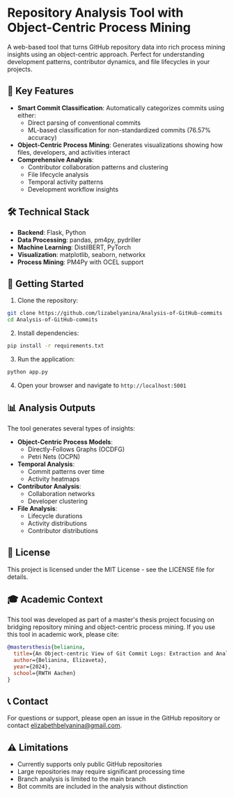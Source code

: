 # Repository Analysis Tool with Object-Centric Process Mining

A web-based tool that turns GitHub repository data into rich process mining insights using an object-centric approach. Perfect for understanding development patterns, contributor dynamics, and file lifecycles in your projects.

## 🌟 Key Features

- **Smart Commit Classification**: Automatically categorizes commits using either:
  - Direct parsing of conventional commits
  - ML-based classification for non-standardized commits (76.57% accuracy)
- **Object-Centric Process Mining**: Generates visualizations showing how files, developers, and activities interact
- **Comprehensive Analysis**:
  - Contributor collaboration patterns and clustering
  - File lifecycle analysis
  - Temporal activity patterns
  - Development workflow insights

## 🛠️ Technical Stack

- **Backend**: Flask, Python
- **Data Processing**: pandas, pm4py, pydriller
- **Machine Learning**: DistilBERT, PyTorch
- **Visualization**: matplotlib, seaborn, networkx
- **Process Mining**: PM4Py with OCEL support

## 🚀 Getting Started

1. Clone the repository:
```bash
git clone https://github.com/lizabelyanina/Analysis-of-GitHub-commits
cd Analysis-of-GitHub-commits
```

2. Install dependencies:
```bash
pip install -r requirements.txt
```

3. Run the application:
```bash
python app.py
```

4. Open your browser and navigate to `http://localhost:5001`

## 📊 Analysis Outputs

The tool generates several types of insights:

- **Object-Centric Process Models**:
  - Directly-Follows Graphs (OCDFG)
  - Petri Nets (OCPN)
- **Temporal Analysis**:
  - Commit patterns over time
  - Activity heatmaps
- **Contributor Analysis**:
  - Collaboration networks
  - Developer clustering
- **File Analysis**:
  - Lifecycle durations
  - Activity distributions
  - Contributor distributions

## 📝 License

This project is licensed under the MIT License - see the LICENSE file for details.

## 🎓 Academic Context

This tool was developed as part of a master's thesis project focusing on bridging repository mining and object-centric process mining. If you use this tool in academic work, please cite:

```bibtex
@mastersthesis{belianina,
  title={An Object-centric View of Git Commit Logs: Extraction and Analysis},
  author={Belianina, Elizaveta},
  year={2024},
  school={RWTH Aachen}
}
```

## 📞 Contact

For questions or support, please open an issue in the GitHub repository or contact elizabethbelyanina@gmail.com.

## ⚠️ Limitations

- Currently supports only public GitHub repositories
- Large repositories may require significant processing time
- Branch analysis is limited to the main branch
- Bot commits are included in the analysis without distinction
